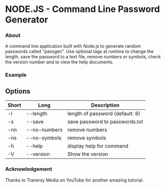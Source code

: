 # NODE.JS - Command Line Password Generator

### About

A command line application built with Node.js to generate random passwords called "passgen". Use optional tags at runtime to change the length, save the password to a text file, remove numbers or symbols, check the version number and to view the help documents.

### Example

## Options

| Short | Long              | Description                     |
| ----- | ----------------- | ------------------------------- |
| -l    | --length <number> | length of password (default: 8) |
| -s    | --save            | save password to passwords.txt  |
| -nn   | --no-numbers      | remove numbers                  |
| -ns   | --no-symbols      | remove symbols                  |
| -h    | --help            | display help for command        |
| -V    | --version         | Show the version                |

### Acknowledgement

Thanks to Traversy Media on YouTube for another amazing tutorial.
